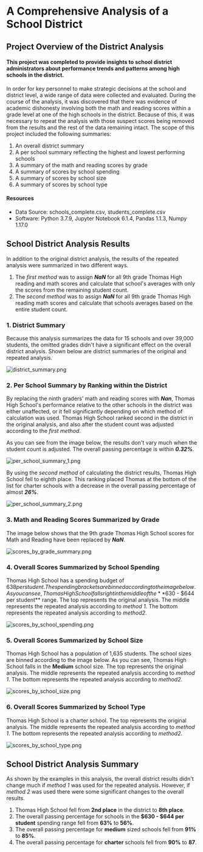 # A Comprehensive Analysis of a School District

## Project Overview of the District Analysis
#### This project was completed to provide insights to school district administrators about performance trends and patterns among high schools in the district.  
In order for key personnel to make strategic decisions at the school and district level, a wide range of data were collected and evaluated.  During the course of the analysis, it was discovered that there was evidence of academic dishonesty involving both the math and reading scores within a grade level at one of the high schools in the district.  Because of this, it was necessary to repeat the analysis with those suspect scores being removed from the results and the rest of the data remaining intact.  The scope of this project included the following summaries:
  1.  An overall district summary
  2.  A per school summary reflecting the highest and lowest performing schools
  3.  A summary of the math and reading scores by grade
  4.  A summary of scores by school spending
  5.  A summary of scores by school size
  6.  A summary of scores by school type 
#### Resources
- Data Source: schools_complete.csv, students_complete.csv
- Software: Python 3.7.9, Jupyter Notebook 6.1.4, Pandas 1.1.3, Numpy 1.17.0
 
## School District Analysis Results
In addition to the original district analysis, the results of the repeated analysis were summarized in two different ways.  
1.  The *first method* was to assign ***NaN*** for all 9th grade Thomas High reading and math scores and calculate that school's averages with only the scores from the remaining student count.  
2.  The *second method* was to assign ***NaN*** for all 9th grade Thomas High reading math scores and calculate that schools averages based on the entire student count.  

### 1. District Summary

Because this analysis summarizes the data for 15 schools and over 39,000 students, the omitted grades didn't have a significant effect on the overall district analysis.  Shown below are district summaries of the original and repeated analysis.

![district_summary.png](https://github.com/frostbrosracing/School_District_Analysis/blob/main/Resources/district_summary.png)

### 2. Per School Summary by Ranking within the District
By replacing the ninth graders' math and reading scores with ***Nan***, Thomas High School's performance relative to the other schools in the district was either unaffected, or it fell significantly depending on which method of calculation was used.  Thomas High School ranked second in the district in the original analysis, and also after the student count was adjusted according to the *first method*.  

As you can see from the image below, the results don't vary much when the student count is adjusted.  The overall passing percentage is within ***0.32%***.

![per_school_summary_1.png](https://github.com/frostbrosracing/School_District_Analysis/blob/main/Resources/per_school_summary_1.png)

By using the *second method* of calculating the district results, Thomas High School fell to eighth place.  This ranking placed Thomas at the bottom of the list for charter schools with a decrease in the overall passing percentage of almost ***26%***.  

![per_school_summary_2.png](https://github.com/frostbrosracing/School_District_Analysis/blob/main/Resources/per_school_summary_2.png)

### 3. Math and Reading Scores Summarized by Grade
The image below shows that the 9th grade Thomas High School scores for Math and Reading have been replaced by ***NaN***.

![scores_by_grade_summary.png](https://github.com/frostbrosracing/School_District_Analysis/blob/main/Resources/scores_by_grade_summary.png)

### 4. Overall Scores Summarized by School Spending
Thomas High School has a spending budget of $638 per student.  The spending brackets are binned according to the image below.  As you can see, Thomas High School falls right in the middle of the **$630 - $644 per student** range.  The top represents the original analysis.  The middle represents the repeated analysis according to *method 1*. The bottom represents the repeated analysis according to *method2*.

![scores_by_school_spending.png](https://github.com/frostbrosracing/School_District_Analysis/blob/main/Resources/scores_by_school_spending.png)

### 5. Overall Scores Summarized by School Size
Thomas High School has a population of 1,635 students.  The school sizes are binned according to the image below.  As you can see, Thomas High School falls in the **Medium** school size.  The top represents the original analysis.  The middle represents the repeated analysis according to *method 1*. The bottom represents the repeated analysis according to *method2*.

![scores_by_school_size.png](https://github.com/frostbrosracing/School_District_Analysis/blob/main/Resources/scores_by_school_size.png)

### 6. Overall Scores Summarized by School Type

Thomas High School is a charter school.  The top represents the original analysis.  The middle represents the repeated analysis according to *method 1*. The bottom represents the repeated analysis according to *method2*.

![scores_by_school_type.png](https://github.com/frostbrosracing/School_District_Analysis/blob/main/Resources/scores_by_school_type.png)

## School District Analysis Summary
As shown by the examples in this analysis, the overall district results didn't change much if *method 1* was used for the repeated analysis.  However, if *method 2* was used there were some significant changes to the overall results.
1. Thomas High School fell from **2nd place** in the district to **8th place**.
2. The overall passing percentage for schools in the **$630 - $644 per student** spending range fell from **63%** to **56%**.
3. The overall passing percentage for **medium** sized schools fell from **91%** to **85%**.
4. The overall passing percentage for **charter** schools fell from **90%** to **87**.
